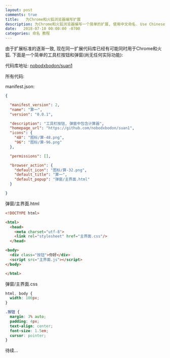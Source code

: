 ```yaml
---
layout: post
comments: true
title:   为Chrome和火狐浏览器编写扩展
description: 为Chrome和火狐浏览器编写一个简单的扩展, 使用中文命名. Use Chinese naming when developing a simple extension for Chrome/Firefox.
date:   2018-07-10 00:00:00 -0700
categories: 命名 教程
---
```


由于扩展标准的逐渐一致, 现在同一扩展代码库已经有可能同时用于Chrome和火狐. 下面是一个简单的工具栏按钮和弹窗(尚无任何实际功能):

代码库地址: [nobodxbodon/suan1](https://github.com/nobodxbodon/suan1)

所有代码:

manifest.json:
```json
{

  "manifest_version": 2,
  "name": "算一",
  "version": "0.0.1",

  "description": "工具栏按钮, 弹窗中包含计算器",
  "homepage_url": "https://github.com/nobodxbodon/suan1",
  "icons": {
    "48": "图标/算-48.png",
    "96": "图标/算-96.png"
  },

  "permissions": [],

  "browser_action": {
    "default_icon": "图标/算-32.png",
    "default_title": "算一",
    "default_popup": "弹窗/主界面.html"
  }

}
```
弹窗/主界面.html
```html
<!DOCTYPE html>

<html>
  <head>
    <meta charset="utf-8">
    <link rel="stylesheet" href="主界面.css"/>
  </head>

<body>
  <div class="按钮">你好</div>
  <script src="主界面.js"></script>
</body>

</html>
```
弹窗/主界面.css
```css
html, body {
  width: 100px;
}

.按钮 {
  margin: 3% auto;
  padding: 4px;
  text-align: center;
  font-size: 1.5em;
  cursor: pointer;
}
```
待续...